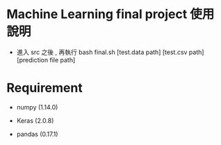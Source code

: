 # Machine Learning final project 使用說明

+ 進入 src 之後 , 再執行 bash final.sh [test.data path] [test.csv path] [prediction file path]

# Requirement 

+ numpy (1.14.0)

+ Keras (2.0.8)

+ pandas (0.17.1)
